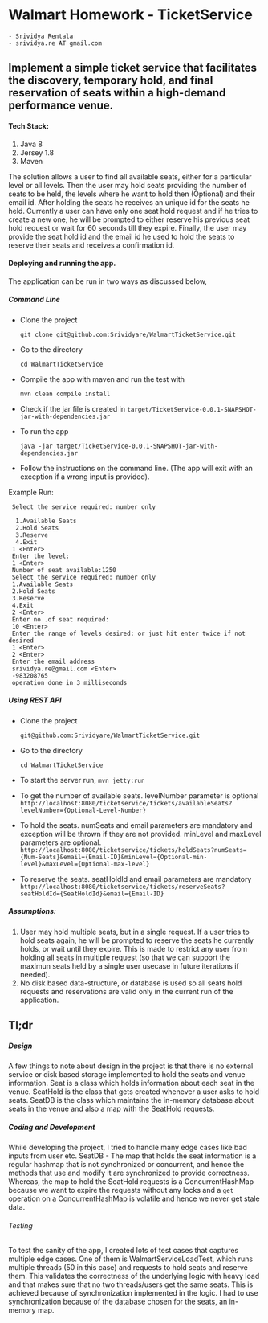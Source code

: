 # Walmart Homework - TicketService
    - Srividya Rentala
    - srividya.re AT gmail.com
## Implement a simple ticket service that facilitates the discovery, temporary hold, and final reservation of seats within a high-demand performance venue.


#### Tech Stack:

1. Java 8
2. Jersey 1.8
3. Maven

The solution allows a user to find all available seats, either for a particular level or all levels. Then the user may hold seats providing the number of seats to be held, the levels where he want to hold then (Optional)
and their email id. After holding the seats he receives an unique id for the seats he held. Currently a user can have only one seat hold request and if he tries to create a new one, he will be prompted to either reserve his previous 
seat hold request or wait for 60 seconds till they expire. Finally, the user may provide the seat hold id and the email id he used to hold the seats to reserve their seats and receives a confirmation id. 

#### Deploying and running the app.

The application can be run in two ways as discussed below,

##### Command Line 

  - Clone the project

     `git clone git@github.com:Srividyare/WalmartTicketService.git`

  - Go to the directory

     `cd WalmartTicketService` 

  - Compile the app with maven and run the test with

      `mvn clean compile install`

  - Check if the jar file is created in `target/TicketService-0.0.1-SNAPSHOT-jar-with-dependencies.jar`

  - To run the app

     `java -jar target/TicketService-0.0.1-SNAPSHOT-jar-with-dependencies.jar`

  - Follow the instructions on the command line. (The app will exit with an exception if a wrong input is provided). 

  Example Run:

```
 Select the service required: number only  
 
  1.Available Seats  
  2.Hold Seats  
  3.Reserve  
  4.Exit  
 1 <Enter>  
 Enter the level:  
 1 <Enter>  
 Number of seat available:1250  
 Select the service required: number only  
 1.Available Seats  
 2.Hold Seats  
 3.Reserve  
 4.Exit  
 2 <Enter>  
 Enter no .of seat required:  
 10 <Enter>  
 Enter the range of levels desired: or just hit enter twice if not desired  
 1 <Enter>  
 2 <Enter>  
 Enter the email address  
 srividya.re@gmail.com <Enter>  
 -983208765  
 operation done in 3 milliseconds
```

##### Using REST API
 - Clone the project

     `git@github.com:Srividyare/WalmartTicketService.git`

 - Go to the directory

     `cd WalmartTicketService` 

 - To start the server run,
   `mvn jetty:run`

 - To get the number of available seats. levelNumber parameter is optional
   `http://localhost:8080/ticketservice/tickets/availableSeats?levelNumber={Optional-Level-Number}`

 - To hold the seats. numSeats and email parameters are mandatory and exception will be thrown if they are not provided. minLevel and maxLevel parameters are optional.
   `http://localhost:8080/ticketservice/tickets/holdSeats?numSeats={Num-Seats}&email={Email-ID}&minLevel={Optional-min-level}&maxLevel={Optional-max-level}`

 - To reserve the seats. seatHoldId and email parameters are mandatory
   `http://localhost:8080/ticketservice/tickets/reserveSeats?seatHoldId={SeatHoldId}&email={Email-ID}`


##### Assumptions:

1. User may hold multiple seats, but in a single request. If a user tries to hold seats again, he will be prompted to reserve the seats he currently holds, or wait until they expire. This is made to restrict any user from holding all seats in multiple request (so that we can support the maximun seats held by a single user usecase in future iterations if needed). 
2. No disk based data-structure, or database is used so all seats hold requests and reservations are valid only in the current run of the application.


## Tl;dr
##### Design
A few things to note about design in the project is that there is no external service or disk based storage implemented to hold the seats and venue information.
Seat is a class which holds information about each seat in the venue. SeatHold is the class that gets created whenever a user asks to hold seats.
SeatDB is the class which maintains the in-memory database about seats in the venue and also a map with the SeatHold requests. 
##### Coding and Development
While developing the project, I tried to handle many edge cases like bad inputs from user etc. 
SeatDB -  The map that holds the seat information is a regular
hashmap that is not synchronized or concurrent, and hence the methods that use and modify it are synchronized to provide correctness. Whereas, the map to hold the SeatHold requests is
a ConcurrentHashMap because we want to expire the requests without any locks and a `get` operation on a ConcurrentHashMap is volatile and hence we never get stale data. 


###### Testing
To test the sanity of the app, I created lots of test cases that captures multiple edge cases. One of them is WalmartServiceLoadTest, which runs multiple threads (50 in this case) and requests to hold seats and reserve them. This validates the correctness of the underlying logic with heavy load and that makes sure that no two threads/users get the same seats.
This is achieved because of synchronization implemented in the logic. I had to use synchronization because of the database chosen for the seats, an in-memory map.  

